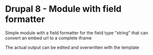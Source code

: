 <h1>Drupal 8 - Module with field formatter</h1>
<p>Simple module with a field formatter for the field type "string" that can convert an embed url to a complete iframe</p>
<p>The actual output can be edited and overwritten with the template</p>